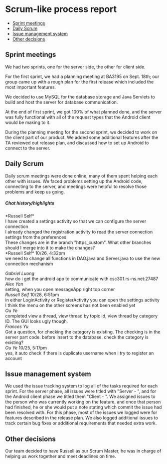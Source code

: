 <h1>Scrum-like process report</h1>

 * [Sprint meetings](#sprint-meetings)
 * [Daily Scrum](#daily-scrum)
 * [Issue management system](#issue-management-system)
 * [Other decisions](#other-decisions)

## Sprint meetings ##
We had two sprints, one for the server side, the other for client side.  

For the first sprint, we had a planning meeting at BA3195 on Sept. 18th; our group came up with a rough plan for the first release which included the most important features.  

We decided to use MySQL for the database storage and Java Servlets to build and host the server for database communication.  

At the end of first sprint, we got 100% of what planned done, and the server was fully functional with all of the request types that the Android client would be making to it.<br>

During the planning meeting for the second sprint, we decided to work on the client part of our product. We added some additional features after the TA reviewed out release plan, and discussed how to set up Android to connect to the server.  

## Daily Scrum ##
Daily scrum meetings were done online, many of them spent helping each other with issues. We faced problems setting up the Android code, connecting to the server, and meetings were helpful to resolve those problems and keep us going.
<br>

<h5> Chat history/highlights </h5>
*Russell Self*<br>
I have created a settings activity so that we can configure the server connection<br>
I already changed the registration activity to read the server connection settings from the preferences<br>
These changes are in the branch "https_custom". What other branches should I merge into it to make the changes?<br>
*Russell Self*
10/26, 4:32pm<br>
we need to change all functions in DAO.java and Server.java to use the new connection mechanism<br></p>

*Gabriel Luong* <br>
how do i get the android app to communicate with csc301.rs-ns.net:27487<br>
*Alex Yan* <br>
setting, when you open messageApp  right top corner<br>
*Russell Self*
10/28, 6:51pm <br>
in either LoginActivity or RegisterActivity you can open the settings activity<br>
I think the menu on the other screens has not been enabled yet<br>
*Ou Ye*<br>
completed view a thread, view thread by topic id, view thread by category ID. The GUI looks ugly though.<br>
*Frances Yu*<br>
Got a question, for checking the category is existing. The checking is in the server part code. before insert to the database. check the category is existing?<br>
*Ou Ye*
10/25, 5:17pm<br>
yes, it auto check if there is duplicate username when i try to register an account<br>

## Issue management system ##

We used the issue tracking system to log all of the tasks required for each sprint. For the server phase, all issues were titled with "Server - ", and for the Android client phase we titled them "Client - ". We assigned issues to the person who was currently working on the feature, and once that person had finished, he or she would put a note stating which commit the issue had been resolved with. For this phase, most of the issues we logged were for features described in the release plan. We also logged additional issues to track certain bug fixes or additional requirements that needed extra work.

## Other decisions ##
Our team decided to have Russell as our Scrum Master, he was in charge of helping us work together and meet deadlines on time.
